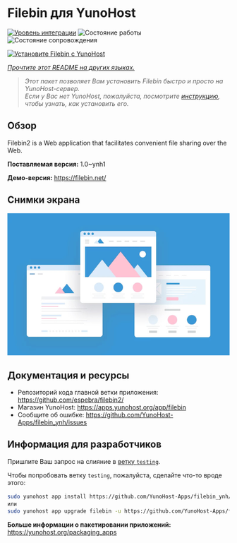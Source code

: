 <!--
Важно: этот README был автоматически сгенерирован <https://github.com/YunoHost/apps/tree/master/tools/readme_generator>
Он НЕ ДОЛЖЕН редактироваться вручную.
-->

# Filebin для YunoHost

[![Уровень интеграции](https://dash.yunohost.org/integration/filebin.svg)](https://ci-apps.yunohost.org/ci/apps/filebin/) ![Состояние работы](https://ci-apps.yunohost.org/ci/badges/filebin.status.svg) ![Состояние сопровождения](https://ci-apps.yunohost.org/ci/badges/filebin.maintain.svg)

[![Установите Filebin с YunoHost](https://install-app.yunohost.org/install-with-yunohost.svg)](https://install-app.yunohost.org/?app=filebin)

*[Прочтите этот README на других языках.](./ALL_README.md)*

> *Этот пакет позволяет Вам установить Filebin быстро и просто на YunoHost-сервер.*  
> *Если у Вас нет YunoHost, пожалуйста, посмотрите [инструкцию](https://yunohost.org/install), чтобы узнать, как установить его.*

## Обзор

Filebin2 is a Web application that facilitates convenient file sharing over the Web.


**Поставляемая версия:** 1.0~ynh1

**Демо-версия:** <https://filebin.net/>

## Снимки экрана

![Снимок экрана Filebin](./doc/screenshots/example.jpg)

## Документация и ресурсы

- Репозиторий кода главной ветки приложения: <https://github.com/espebra/filebin2/>
- Магазин YunoHost: <https://apps.yunohost.org/app/filebin>
- Сообщите об ошибке: <https://github.com/YunoHost-Apps/filebin_ynh/issues>

## Информация для разработчиков

Пришлите Ваш запрос на слияние в [ветку `testing`](https://github.com/YunoHost-Apps/filebin_ynh/tree/testing).

Чтобы попробовать ветку `testing`, пожалуйста, сделайте что-то вроде этого:

```bash
sudo yunohost app install https://github.com/YunoHost-Apps/filebin_ynh/tree/testing --debug
или
sudo yunohost app upgrade filebin -u https://github.com/YunoHost-Apps/filebin_ynh/tree/testing --debug
```

**Больше информации о пакетировании приложений:** <https://yunohost.org/packaging_apps>
